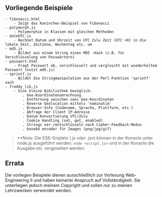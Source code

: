 ## Vorliegende Beispiele

```
- fibonacci.html
	- Zeigt das Kaninchen-Beispiel von Fibonacci
- polymorph.js
	- Polymorphie in Klassen mit gleichen Methoden
- dateUTC.js
	- Rechnet Datum und Uhrzeit von UTC Zulu Zeit (UTC +0) in die lokale Zeit, Zeitzone, Wochentag etc. um 
- md5.js
	- Bildet aus einem String einen MD5 -Hash (z.B. für Verschlüsselung von Passwörtern)
- passwort.html
	- Fragt Passwort ab, verschlüsselt und vergleicht mit wiederholtem Passwort (nutzt md5.js)
- sprintf.js
	- Bildet die Stringmanipulation aus der Perl-Funktion 'sprintf' nach 
- freddy_lib.js
	- Eine kleine Bibiliothek bezüglich:
		. Geo-Koordinatenumrechnung
		. Entfernung zwischen zwei Geo-Koordinaten 
		. Reverse Geolocation mittels 'nominatim'
		. Browser-Info (Codename, Sprache, Plattform, etc.)
		. Abfrage der Client IP-Adresse
		. Datum Konvertierung UTC/Zulu
		. Cookie Handling (set, get, enabled)
		. Strings ver-/entschlüsseln nach Cipher-Feedback-Modus
		. base64 encoder für Images (png/jpg/gif)

```

>**Note: Die ES6-Sniplets (.js oder .jsx) können in der Konsole unter node.js ausgeführt werden: `node <script.js>` und in der Konsole die Ausgabe etc. eingesehen werden.

## Errata

Die vorliegen Beispiele dienen ausschließlich zur Vorlesung Web-Engineering II und haben keinerlei Anspruch auf Vollständigkeit. Sie unterliegen jedoch meinem Copyright und sollen nur zu meinen Lehrzwecken verwendet werden.  

